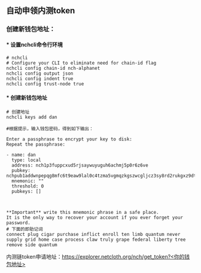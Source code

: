 ## 自动申领内测token

### 创建新钱包地址：

#### * 设置nchcli命令行环境 
```
# nchcli
# Configure your CLI to eliminate need for chain-id flag
nchcli config chain-id nch-alphanet
nchcli config output json
nchcli config indent true
nchcli config trust-node true
```

#### * 创建新钱包地址 
```
# 创建地址
nchcli keys add dan

#根据提示，输入钱包密码，得到如下输出：

Enter a passphrase to encrypt your key to disk:
Repeat the passphrase:

- name: dan
  type: local
  address: nch1p3fuppcxud5rjsaywuyuguh6achmj5p0r6z6ve
  pubkey: nchpub1addwnpepqg8mfc6t9eaw9lal0c4tzma5vgmqzkgszwcgljcz3sy8rd2rukgxz9dtmph
  mnemonic: ""
  threshold: 0
  pubkeys: []



**Important** write this mnemonic phrase in a safe place.
It is the only way to recover your account if you ever forget your password.
# 下面的即助记词
connect plug cigar purchase inflict enroll ten limb quantum never supply grid home case process claw truly grape federal liberty tree remove side quantum
```

内测链token申请地址：https://explorer.netcloth.org/nch/get_token?<你的钱包地址>

